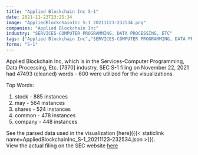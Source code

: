 ```yaml
---
title: "Applied Blockchain Inc S-1"
date: 2021-11-23T23:25:34
image: "AppliedBlockchainInc_S-1_20211123-232534.png"
companies: "Applied Blockchain Inc"
industry: "SERVICES-COMPUTER PROGRAMMING, DATA PROCESSING, ETC"
tags: ["Applied Blockchain Inc","SERVICES-COMPUTER PROGRAMMING, DATA PROCESSING, ETC.","11-22-2021","S-1"]
forms: "S-1"
---
```

Applied Blockchain Inc, which is in the Services-Computer Programming, Data Processing, Etc. [7370] industry, SEC S-1 filing on November 22, 2021 had 47493 (cleaned) words - 600 were utilized for the visualizations.

Top Words:
1. stock - 885 instances
2. may - 564 instances
3. shares - 524 instances
4. common - 478 instances
5. company - 448 instances


See the parsed data used in the visualization [here]({{< staticlink name=AppliedBlockchainInc_S-1_20211123-232534.json >}}).  
View the actual filing on the SEC website [here](https://www.sec.gov/Archives/edgar/data/1144879/0001104659-21-142627.txt)